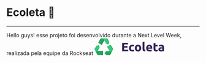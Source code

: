 # Ecoleta 🖖
***
Hello guys! esse projeto foi desenvolvido durante a Next Level Week, realizada pela equipe da Rockseat
<svg width="182" height="44" viewBox="0 0 182 44" fill="none" xmlns="http://www.w3.org/2000/svg">
<path d="M72 33.832V11.656H86.976V15.848H76.992V20.2H85.856V24.296H76.992V29.64H87.712V33.832H72Z" fill="#322153"/>
<path d="M89.9112 25.416C89.9112 24.2 90.1032 23.0587 90.4872 21.992C90.8926 20.904 91.4686 19.9653 92.2153 19.176C92.9619 18.3653 93.8686 17.7253 94.9352 17.256C96.0019 16.7867 97.2179 16.552 98.5833 16.552C99.4792 16.552 100.301 16.6373 101.047 16.808C101.794 16.9573 102.519 17.1813 103.223 17.48L102.231 21.288C101.783 21.1173 101.293 20.968 100.759 20.84C100.226 20.712 99.6286 20.648 98.9673 20.648C97.5593 20.648 96.5033 21.0853 95.7992 21.96C95.1166 22.8347 94.7752 23.9867 94.7752 25.416C94.7752 26.9307 95.0953 28.104 95.7353 28.936C96.3966 29.768 97.5379 30.184 99.1593 30.184C99.7353 30.184 100.354 30.1307 101.015 30.024C101.677 29.9173 102.285 29.7467 102.839 29.512L103.511 33.416C102.957 33.6507 102.263 33.8533 101.431 34.024C100.599 34.1947 99.6819 34.28 98.6793 34.28C97.1433 34.28 95.8206 34.056 94.7113 33.608C93.6019 33.1387 92.6846 32.5093 91.9592 31.72C91.2552 30.9307 90.7326 30.0027 90.3913 28.936C90.0713 27.848 89.9112 26.6747 89.9112 25.416Z" fill="#322153"/>
<path d="M121.643 25.384C121.643 26.7067 121.451 27.9227 121.067 29.032C120.683 30.12 120.128 31.0587 119.403 31.848C118.677 32.616 117.803 33.2133 116.779 33.64C115.776 34.0667 114.645 34.28 113.387 34.28C112.149 34.28 111.019 34.0667 109.995 33.64C108.992 33.2133 108.128 32.616 107.403 31.848C106.677 31.0587 106.112 30.12 105.707 29.032C105.301 27.9227 105.099 26.7067 105.099 25.384C105.099 24.0613 105.301 22.856 105.707 21.768C106.133 20.68 106.709 19.752 107.435 18.984C108.181 18.216 109.056 17.6187 110.059 17.192C111.083 16.7653 112.192 16.552 113.387 16.552C114.603 16.552 115.712 16.7653 116.715 17.192C117.739 17.6187 118.613 18.216 119.339 18.984C120.064 19.752 120.629 20.68 121.035 21.768C121.44 22.856 121.643 24.0613 121.643 25.384ZM116.779 25.384C116.779 23.912 116.48 22.76 115.883 21.928C115.307 21.0747 114.475 20.648 113.387 20.648C112.299 20.648 111.456 21.0747 110.859 21.928C110.261 22.76 109.963 23.912 109.963 25.384C109.963 26.856 110.261 28.0293 110.859 28.904C111.456 29.7573 112.299 30.184 113.387 30.184C114.475 30.184 115.307 29.7573 115.883 28.904C116.48 28.0293 116.779 26.856 116.779 25.384Z" fill="#322153"/>
<path d="M132.056 34.152C130.67 34.1307 129.539 33.9813 128.664 33.704C127.811 33.4267 127.128 33.0427 126.616 32.552C126.126 32.04 125.784 31.432 125.592 30.728C125.422 30.0027 125.336 29.192 125.336 28.296V9.768L130.104 9V27.336C130.104 27.7627 130.136 28.1467 130.2 28.488C130.264 28.8293 130.382 29.1173 130.552 29.352C130.744 29.5867 131.011 29.7787 131.352 29.928C131.694 30.0773 132.152 30.1733 132.728 30.216L132.056 34.152Z" fill="#322153"/>
<path d="M134.661 25.544C134.661 24.0507 134.885 22.7493 135.333 21.64C135.803 20.5093 136.411 19.5707 137.157 18.824C137.904 18.0773 138.757 17.512 139.717 17.128C140.699 16.744 141.701 16.552 142.725 16.552C145.115 16.552 147.003 17.288 148.389 18.76C149.776 20.2107 150.469 22.3547 150.469 25.192C150.469 25.4693 150.459 25.7787 150.437 26.12C150.416 26.44 150.395 26.728 150.373 26.984H139.557C139.664 27.9653 140.123 28.744 140.933 29.32C141.744 29.896 142.832 30.184 144.197 30.184C145.072 30.184 145.925 30.1093 146.757 29.96C147.611 29.7893 148.304 29.5867 148.837 29.352L149.477 33.224C149.221 33.352 148.88 33.48 148.453 33.608C148.027 33.736 147.547 33.8427 147.013 33.928C146.501 34.0347 145.947 34.12 145.349 34.184C144.752 34.248 144.155 34.28 143.557 34.28C142.043 34.28 140.72 34.056 139.589 33.608C138.48 33.16 137.552 32.552 136.805 31.784C136.08 30.9947 135.536 30.0667 135.173 29C134.832 27.9333 134.661 26.7813 134.661 25.544ZM145.861 23.72C145.84 23.3147 145.765 22.92 145.637 22.536C145.531 22.152 145.349 21.8107 145.093 21.512C144.859 21.2133 144.549 20.968 144.165 20.776C143.803 20.584 143.344 20.488 142.789 20.488C142.256 20.488 141.797 20.584 141.413 20.776C141.029 20.9467 140.709 21.1813 140.453 21.48C140.197 21.7787 139.995 22.1307 139.845 22.536C139.717 22.92 139.621 23.3147 139.557 23.72H145.861Z" fill="#322153"/>
<path d="M153.989 12.808L158.757 12.04V17H164.485V20.968H158.757V26.888C158.757 27.8907 158.927 28.6907 159.269 29.288C159.631 29.8853 160.346 30.184 161.413 30.184C161.925 30.184 162.447 30.1413 162.981 30.056C163.535 29.9493 164.037 29.8107 164.485 29.64L165.157 33.352C164.581 33.5867 163.941 33.7893 163.237 33.96C162.533 34.1307 161.669 34.216 160.645 34.216C159.343 34.216 158.266 34.0453 157.413 33.704C156.559 33.3413 155.877 32.8507 155.365 32.232C154.853 31.592 154.49 30.824 154.277 29.928C154.085 29.032 153.989 28.04 153.989 26.952V12.808Z" fill="#322153"/>
<path d="M174.174 30.504C174.644 30.504 175.092 30.4933 175.519 30.472C175.945 30.4507 176.286 30.4187 176.543 30.376V26.76C176.351 26.7173 176.062 26.6747 175.678 26.632C175.294 26.5893 174.942 26.568 174.622 26.568C174.174 26.568 173.748 26.6 173.342 26.664C172.958 26.7067 172.617 26.8027 172.318 26.952C172.02 27.1013 171.785 27.304 171.615 27.56C171.444 27.816 171.358 28.136 171.358 28.52C171.358 29.2667 171.604 29.7893 172.094 30.088C172.606 30.3653 173.3 30.504 174.174 30.504ZM173.79 16.552C175.198 16.552 176.372 16.712 177.311 17.032C178.249 17.352 178.996 17.8107 179.55 18.408C180.126 19.0053 180.532 19.7307 180.767 20.584C181.001 21.4373 181.118 22.3867 181.118 23.432V33.352C180.436 33.5013 179.487 33.672 178.271 33.864C177.054 34.0773 175.582 34.184 173.854 34.184C172.767 34.184 171.775 34.088 170.879 33.896C170.004 33.704 169.246 33.3947 168.606 32.968C167.966 32.52 167.476 31.944 167.134 31.24C166.793 30.536 166.622 29.672 166.622 28.648C166.622 27.6667 166.814 26.8347 167.199 26.152C167.604 25.4693 168.137 24.9253 168.799 24.52C169.46 24.1147 170.217 23.8267 171.071 23.656C171.924 23.464 172.809 23.368 173.727 23.368C174.345 23.368 174.889 23.4 175.358 23.464C175.849 23.5067 176.244 23.5707 176.543 23.656V23.208C176.543 22.3973 176.297 21.7467 175.807 21.256C175.316 20.7653 174.463 20.52 173.246 20.52C172.436 20.52 171.636 20.584 170.846 20.712C170.057 20.8187 169.374 20.9787 168.799 21.192L168.19 17.352C168.468 17.2667 168.809 17.1813 169.215 17.096C169.641 16.9893 170.1 16.904 170.59 16.84C171.081 16.7547 171.593 16.6907 172.127 16.648C172.681 16.584 173.236 16.552 173.79 16.552Z" fill="#322153"/>
<path d="M14.642 1.84962L10.0671 10.5861C9.77168 11.1501 9.96621 11.8554 10.5046 12.1725L17.6681 16.3922C18.214 16.7137 18.9079 16.516 19.2183 15.9504L27.9745 0.000644684H17.6401C16.3892 0.000644684 15.2386 0.710173 14.642 1.84962Z" fill="#29A361"/>
<path d="M27.974 0L19.2182 15.95C18.9072 16.5154 18.2137 16.7136 17.6681 16.3923L15.7983 15.2913C16.2542 15.3674 16.7284 15.1503 16.9698 14.7099L25.0468 0H27.974Z" fill="#248F55"/>
<path d="M37.5549 8.45922L34.3995 1.94901C33.8206 0.754574 32.641 0.000644684 31.3513 0.000644684H22.228L29.2328 12.3166C29.2099 12.3273 29.1868 12.338 29.1638 12.3487C28.7232 12.5542 28.7412 13.2093 29.1923 13.3888L35.241 15.796C35.5213 15.9076 35.8358 15.7625 35.9434 15.4721L38.2751 9.17953C38.4475 8.71406 37.9948 8.26491 37.5549 8.45922Z" fill="#34CB79"/>
<path d="M38.2751 9.17899L35.9427 15.4715C35.8356 15.7627 35.5206 15.9079 35.2406 15.7958L33.4104 15.0671L35.5922 9.17899C35.7162 8.84506 35.5181 8.51988 35.2339 8.43458C34.9632 8.35326 34.7321 8.16954 34.6056 7.90858L31.7165 1.94875C31.1379 0.754706 29.9587 0 28.6685 0H31.3514C32.6407 0 33.8199 0.754706 34.3994 1.94875L37.5546 8.45945C37.9951 8.26524 38.4471 8.71361 38.2751 9.17899Z" fill="#2FB86E"/>
<path d="M31.4594 33.5593C31.3744 33.1978 30.9244 33.043 30.6498 33.3275L25.9222 38.2268C25.7336 38.4223 25.7336 38.7391 25.9222 38.9345L30.668 43.8526C30.9408 44.1353 31.3862 43.9844 31.4758 43.6291H38.4548C39.7397 43.6291 40.9156 42.8809 41.4969 41.6934L45.4791 33.5592H31.4594V33.5593Z" fill="#29A361"/>
<path d="M37.3508 33.5594L39.6137 37.1079C40.1253 37.9101 40.1819 38.9353 39.762 39.7928L38.8313 41.6935C38.2509 42.8806 37.0745 43.6293 35.79 43.6293H38.4547C39.7392 43.6293 40.9155 42.8806 41.497 41.6935L45.4789 33.5595H37.3508V33.5594Z" fill="#248F55"/>
<path d="M21.9354 42.6939V34.0356C21.9354 33.3849 21.4263 32.8572 20.7983 32.8572H2.06787L6.88812 42.0281C7.48559 43.1649 8.63469 43.8723 9.88372 43.8723H20.7983C21.4262 43.8723 21.9354 43.3448 21.9354 42.6939Z" fill="#29A361"/>
<path d="M10.0115 32.858L5.85181 40.0573L2.06787 32.858H10.0115Z" fill="#248F55"/>
<path d="M21.935 34.0358V42.6944C21.935 43.345 21.426 43.8724 20.7983 43.8724H17.8149C18.4427 43.8724 18.9517 43.345 18.9517 42.6944V34.0358C18.9517 33.3852 18.4427 32.8578 17.8149 32.8578H20.7983C21.426 32.8577 21.935 33.3852 21.935 34.0358Z" fill="#248F55"/>
<path d="M12.7847 25.2066L11.9436 18.6467C11.902 18.3226 11.6148 18.0949 11.3021 18.1379L4.94784 19.0129C4.46934 19.0788 4.29102 19.682 4.61877 20.0176L0.608522 26.0077C-0.126759 27.106 -0.201384 28.54 0.415585 29.7138L4.77955 38.0167L11.8654 25.7507C11.8679 25.7526 11.8703 25.7546 11.8729 25.7566C12.2773 26.0747 12.8515 25.7282 12.7847 25.2066Z" fill="#34CB79"/>
<path d="M11.8725 25.7566C11.8705 25.7545 11.8677 25.7526 11.8657 25.7506L4.77961 38.0163L3.32227 35.2438L9.08977 25.2586L9.2497 24.9816C9.33717 24.8302 9.50808 24.7648 9.67523 24.7984C9.67608 24.7986 9.67692 24.7987 9.67777 24.7989C10.0334 24.8646 10.3981 24.5576 10.3435 24.1362L9.60464 18.3712L11.3015 18.138C11.6145 18.095 11.9023 18.3232 11.9438 18.6464L12.785 25.2072C12.8518 25.7285 12.2771 26.0748 11.8725 25.7566Z" fill="#2FB86E"/>
<path d="M47.3959 25.5569L41.9103 17.3197C41.5739 16.8144 40.9193 16.6615 40.4062 16.9684L33.2574 21.2435C32.69 21.5828 32.5159 22.3475 32.8771 22.9139L42.9549 38.7151L47.6306 29.1643C48.1965 28.0083 48.1065 26.6239 47.3959 25.5569Z" fill="#34CB79"/>
<path d="M47.6305 29.1645L42.9541 38.7148L41.3857 36.2546L44.8568 29.1644C45.4227 28.0084 45.3329 26.6242 44.6221 25.5572L39.3306 17.6123L40.4064 16.9687C40.9193 16.6614 41.5741 16.8145 41.9102 17.32L47.3959 25.5573C48.1066 26.6243 48.1964 28.0085 47.6305 29.1645Z" fill="#2FB86E"/>
</svg>

